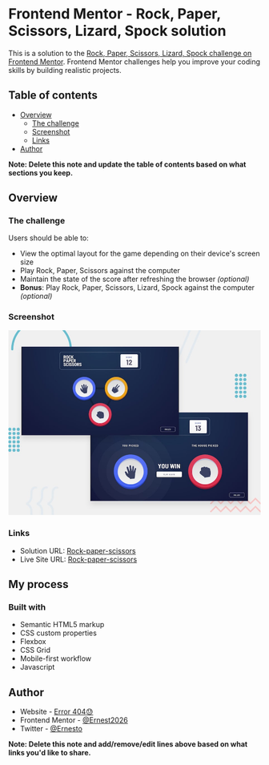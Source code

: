 # Frontend Mentor - Rock, Paper, Scissors, Lizard, Spock solution

This is a solution to the [Rock, Paper, Scissors, Lizard, Spock challenge on Frontend Mentor](https://www.frontendmentor.io/challenges/rock-paper-scissors-game-pTgwgvgH). Frontend Mentor challenges help you improve your coding skills by building realistic projects. 

## Table of contents

- [Overview](#overview)
  - [The challenge](#the-challenge)
  - [Screenshot](#screenshot)
  - [Links](#links)
- [Author](#author)

**Note: Delete this note and update the table of contents based on what sections you keep.**

## Overview

### The challenge

Users should be able to:

- View the optimal layout for the game depending on their device's screen size
- Play Rock, Paper, Scissors against the computer
- Maintain the state of the score after refreshing the browser _(optional)_
- **Bonus**: Play Rock, Paper, Scissors, Lizard, Spock against the computer _(optional)_

### Screenshot

![View screenshot](design/desktop-preview.jpg)

### Links

- Solution URL: [Rock-paper-scissors](https://github.com/Ernest2026/Rock-Paper-Scissors/)
- Live Site URL: [Rock-paper-scissors](https://r-p-s-l-s.netlify.app)

## My process

### Built with

- Semantic HTML5 markup
- CSS custom properties
- Flexbox
- CSS Grid
- Mobile-first workflow
- Javascript

## Author

- Website - [Error 404😓]()
- Frontend Mentor - [@Ernest2026](https://www.frontendmentor.io/profile/Ernest2026)
- Twitter - [@Ernesto](https://www.twitter.com/Ernest_tech)

**Note: Delete this note and add/remove/edit lines above based on what links you'd like to share.**
